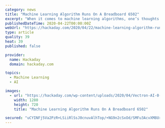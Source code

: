 ```yaml
---
category: news
title: "Machine Learning Algorithm Runs On A Breadboard 6502"
excerpt: "When it comes to machine learning algorithms, one’s thoughts do not naturally flow to the 6502, the processor that powered some of the machines in the first wave of the PC revolution. And one definitely does not think of gesture recognition running on a homebrew breadboard version of a 6502 machine, and yet that’s exactly what [Nick Bild ..."
publishedDateTime: 2020-04-22T00:00:00Z
webUrl: "https://hackaday.com/2020/04/22/machine-learning-algorithm-runs-on-a-breadboard-6502/"
type: article
quality: 39
heat: 39
published: false

provider:
  name: Hackaday
  domain: hackaday.com

topics:
  - Machine Learning
  - AI

images:
  - url: "https://hackaday.com/wp-content/uploads/2020/04/Vectron-AI-0-17-screenshot.png"
    width: 1280
    height: 720
    title: "Machine Learning Algorithm Runs On A Breadboard 6502"

secured: "uCYINFj5Va2PzR+LSiiRlSsJ0cnuvAlhTop/+NG9n2cSxOd/SMFu3AcvXM8Urv9uT9oLf54Kzr/YnW68BQSzugVvEjXRmUnzOT7xTdZVuTBc7epptRYbh9uVsQqliIIHSN6Z+yaC+IJZY6ho3Jv11MaLRVd+jh6xZ11QoFwBNJeWFLRWDc9oLu+md9nqc+EWrB7qKVdUYNkExGXqt3LH5GAyRHvVxo7gaqjl2LiUADAaFyZ8HRePGH5hLEw3tmDWHO5jSxseTUXi/zyg9EsgGyQwpa+xRBj+gDqO8H5JFN8G2Eam/4OmsR+Rq1EOy1uN;BnbGGPrZj/DJ4BspDfTCcA=="
---
```


